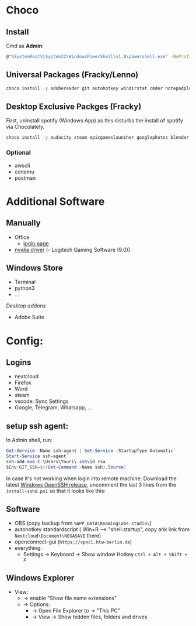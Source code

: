 # Choco

## Install

Cmd as **Admin**:
```bash
@"%SystemRoot%\System32\WindowsPowerShell\v1.0\powershell.exe" -NoProfile -InputFormat None -ExecutionPolicy Bypass -Command "iex ((New-Object System.Net.WebClient).DownloadString('https://chocolatey.org/install.ps1'))" && SET "PATH=%PATH%;%ALLUSERSPROFILE%\chocolatey\bin"
```

## Universal Packages (Fracky/Lenno)


```bash
choco install -y adobereader git autohotkey windirstat cmder notepadplusplus irfanview 7zip nextcloud-client everything vlc firefox sharex vscode jdk8 keepassxc discord deluge chromium
```

## Desktop Exclusive Packges (Fracky)

First, uninstall spotify (Windows App) as this disturbs the install of spotify via Chocolately.

```bash
choco install -y audacity steam epicgameslauncher googlephotos blender docker-desktop duplicati spotify zotero-studio minecraft ffmpeg signal teamspeak
```

### Optional
- awscli
- conemu
- postman

# Additional Software

## Manually
- Office
    - [login page](https://login.microsoftonline.com)
- [nvidia driver](https://www.nvidia.de/Download/index.aspx?lang=de)
(- Logitech Gaming Software (9.0))


## Windows Store

* Terminal
* python3
* ...

*Desktop addons*
- Adobe Suite

# Config:

## Logins
- nextcloud
- Firefox
- Word
- steam
- vscode: Sync Settings
- Google, Telegram, Whatsapp, ...


## setup ssh agent:

In Admin shell, run:

```powershell
Get-Service -Name ssh-agent | Set-Service -StartupType Automatic`
Start-Service ssh-agent`
ssh-add.exe C:\Users\Youri\.ssh\id_rsa
$Env:GIT_SSH=$((Get-Command -Name ssh).Source)
```

In case it's not working when login into remote machine:  Download the latest [Windows OpenSSH release](https://github.com/PowerShell/Win32-OpenSSH/releases), uncomment the last 3 lines from the `install-sshd.ps1` so that it looks like this: 


## Software

- OBS (copy backup from `%APP_DATA\Roaming\obs-studio\`)
- autohotkey standardscript ( Win+R --> "shell:startup", copy ahk link from `Nextcloud\Document\NEGASAVE` there)
- openconnect-gui (`https://vpncl.htw-berlin.de`)
- everything:
    - Settings -> Keyboard -> Show window Hotkey `Ctrl + Alt + Shift + X`

## Windows Explorer

* View:
    * -> enable "Show file name extensions"
    * -> Options: 
        * -> Open File Explorer to -> "This PC"
        * -> View -> Show hidden files, folders and drives

